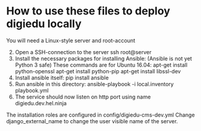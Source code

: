 # How to use these files to deploy digiedu locally

You will need a Linux-style server and root-account

2. Open a SSH-connection to the server
   ssh root@server
2. Install the necessary packages for installing Ansible:
   (Ansible is not yet Python 3 safe)
   These commands are for Ubuntu 16.04:
   apt-get install python-openssl
   apt-get install python-pip
   apt-get install libssl-dev
3. Install ansible itself:
   pip install ansible
4. Run ansible in this directory:
   ansible-playbook -i local.inventory playbook.yml
5. The service should now listen on http port using name
   digiedu.dev.hel.ninja 

The installation roles are configured in config/digiedu-cms-dev.yml
Change django_external_name to change the user visible name of the server.
